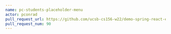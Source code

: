 ```yaml
---
name: pc-students-placeholder-menu
actor: pconrad
pull_request_url: https://github.com/ucsb-cs156-w22/demo-spring-react-example-v2/pull/90
pull_request_num: 90
---
```

